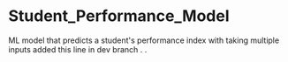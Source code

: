 # Student_Performance_Model
ML model that predicts a student's performance index with taking multiple inputs
added this line in dev branch
.
.
